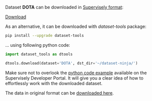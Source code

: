 Dataset **DOTA** can be downloaded in [Supervisely format](https://developer.supervisely.com/api-references/supervisely-annotation-json-format):

 [Download](https://assets.supervisely.com/remote/eyJsaW5rIjogImZzOi8vYXNzZXRzLzI1NDFfRE9UQS9kb3RhLURhdGFzZXROaW5qYS50YXIiLCAic2lnIjogIjFpeHFZdkxmeDZVTWk5Nm0xMXVia000cmNVdHNTckhiRnhoZjR1RGRKdlk9In0=)

As an alternative, it can be downloaded with *dataset-tools* package:
``` bash
pip install --upgrade dataset-tools
```

... using following python code:
``` python
import dataset_tools as dtools

dtools.download(dataset='DOTA', dst_dir='~/dataset-ninja/')
```
Make sure not to overlook the [python code example](https://developer.supervisely.com/getting-started/python-sdk-tutorials/iterate-over-a-local-project) available on the Supervisely Developer Portal. It will give you a clear idea of how to effortlessly work with the downloaded dataset.

The data in original format can be [downloaded here](https://captain-whu.github.io/DOTA/dataset.html).